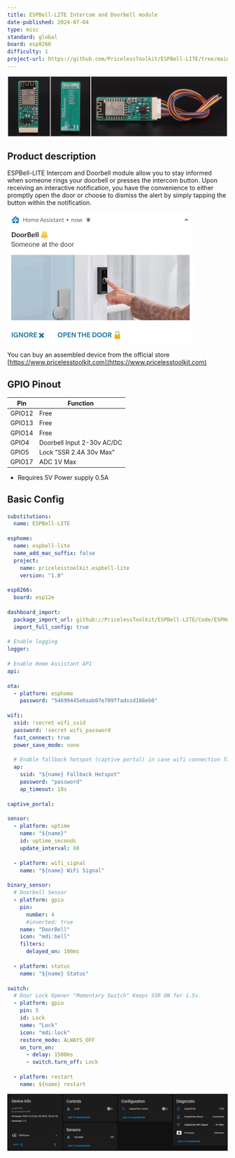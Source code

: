 ```yaml
---
title: ESPBell-LITE Intercom and Doorbell module
date-published: 2024-07-04
type: misc
standard: global
board: esp8266
difficulty: 1
project-url: https://github.com/PricelessToolkit/ESPBell-LITE/tree/main
---
```


![Product image](./espbell.jpg "Product image")

## Product description

ESPBell-LITE Intercom and Doorbell module allow you to stay informed when someone rings your doorbell or presses the
intercom button. Upon receiving an interactive notification, you have the convenience to either promptly open the door
or choose to dismiss the alert by simply tapping the button within the notification.

![HA Notification](./notification.jpg "Notification on mobile phone")

You can buy an assembled device from the official store [https://www.pricelesstoolkit.com](https://www.pricelesstoolkit.com)

## GPIO Pinout

| Pin    | Function                   |
| ------ | -------------------------- |
| GPIO12 | Free                       |
| GPIO13 | Free                       |
| GPIO14 | Free                       |
| GPIO4  | Doorbell Input 2-30v AC/DC |
| GPIO5  | Lock "SSR 2.4A 30v Max"    |
| GPIO17 | ADC 1V Max                 |

- Requires 5V Power supply 0.5A

## Basic Config

```yaml
substitutions:
  name: ESPBell-LITE

esphome:
  name: espbell-lite
  name_add_mac_suffix: false
  project:
    name: pricelesstoolkit.espbell-lite
    version: "1.0"

esp8266:
  board: esp12e

dashboard_import:
  package_import_url: github://PricelessToolkit/ESPBell-LITE/Code/ESPHome/espbell-lite.yaml@main
  import_full_config: true

# Enable logging
logger:

# Enable Home Assistant API
api:

ota:
  - platform: esphome
    password: "54699445e0aab07e709ffadssd188eb0"

wifi:
  ssid: !secret wifi_ssid
  password: !secret wifi_password
  fast_connect: true
  power_save_mode: none

  # Enable fallback hotspot (captive portal) in case wifi connection fails
  ap:
    ssid: "${name} Fallback Hotspot"
    password: "password"
    ap_timeout: 10s

captive_portal:

sensor:
  - platform: uptime
    name: "${name}"
    id: uptime_seconds
    update_interval: 60

  - platform: wifi_signal
    name: "${name} WiFi Signal"

binary_sensor:
  # Doorbell Sensor
  - platform: gpio
    pin:
      number: 4
      #inverted: true
    name: "DoorBell"
    icon: "mdi:bell"
    filters:
      delayed_on: 100ms

  - platform: status
    name: "${name} Status"

switch:
  # Door Lock Opener "Momentary Switch" Keeps SSR ON for 1.5s.
  - platform: gpio
    pin: 5
    id: Lock
    name: "Lock"
    icon: "mdi:lock"
    restore_mode: ALWAYS_OFF
    on_turn_on:
      - delay: 1500ms
      - switch.turn_off: Lock

  - platform: restart
    name: ${name} restart
```

![home assistant entities](./ha.jpg "Ha entities")
